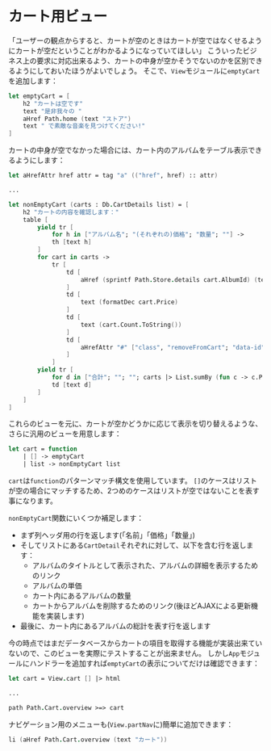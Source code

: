 # カート用ビュー

「ユーザーの観点からすると、カートが空のときはカートが空ではなくせるようにカートが空だということがわかるようになっていてほしい」
こういったビジネス上の要求に対応出来るよう、カートの中身が空かそうでないのかを区別できるようにしておいたほうがよいでしょう。
そこで、`View`モジュールに`emptyCart`を追加します：

```fsharp
let emptyCart = [
    h2 "カートは空です"
    text "是非我々の "
    aHref Path.home (text "ストア")
    text " で素敵な音楽を見つけてください!"
]
```

カートの中身が空でなかった場合には、カート内のアルバムをテーブル表示できるようにします：

```fsharp
let aHrefAttr href attr = tag "a" (("href", href) :: attr)

...

let nonEmptyCart (carts : Db.CartDetails list) = [
    h2 "カートの内容を確認します："
    table [
        yield tr [
            for h in ["アルバム名"; "(それぞれの)価格"; "数量"; ""] ->
            th [text h]
        ]
        for cart in carts ->
            tr [
                td [
                    aHref (sprintf Path.Store.details cart.AlbumId) (text cart.AlbumTitle)
                ]
                td [
                    text (formatDec cart.Price)
                ]
                td [
                    text (cart.Count.ToString())
                ]
                td [
                    aHrefAttr "#" ["class", "removeFromCart"; "data-id", cart.AlbumId.ToString()] (text "カートから削除") 
                ]
            ]
        yield tr [
            for d in ["合計"; ""; ""; carts |> List.sumBy (fun c -> c.Price * (decimal c.Count)) |> formatDec] ->
            td [text d]
        ]
    ]
]
```

これらのビューを元に、カートが空かどうかに応じて表示を切り替えるような、さらに汎用のビューを用意します：

```fsharp
let cart = function
    | [] -> emptyCart
    | list -> nonEmptyCart list
```

`cart`は`function`のパターンマッチ構文を使用しています。
`[]`のケースはリストが空の場合にマッチするため、2つめのケースはリストが空ではないことを表す事になります。

`nonEmptyCart`関数にいくつか補足します：

- まず列ヘッダ用の行を返します(「名前」「価格」「数量」)
- そしてリストにある`CartDetail`それぞれに対して、以下を含む行を返します：
    - アルバムのタイトルとして表示された、アルバムの詳細を表示するためのリンク
    - アルバムの単価
    - カート内にあるアルバムの数量
    - カートからアルバムを削除するためのリンク(後ほどAJAXによる更新機能を実装します)
- 最後に、カート内にあるアルバムの総計を表す行を返します

今の時点ではまだデータベースからカートの項目を取得する機能が実装出来ていないので、このビューを実際にテストすることが出来ません。
しかし`App`モジュールにハンドラーを追加すれば`emptyCart`の表示についてだけは確認できます：

```fsharp
let cart = View.cart [] |> html

...

path Path.Cart.overview >=> cart
```

ナビゲーション用のメニューも(`View.partNav`に)簡単に追加できます：

```fsharp
li (aHref Path.Cart.overview (text "カート"))
```
